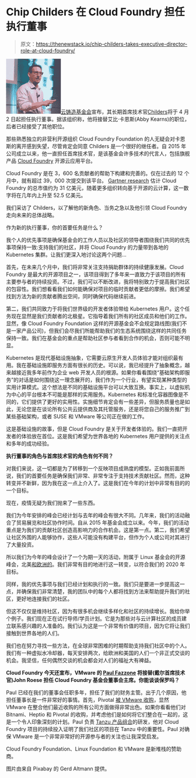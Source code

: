 # Chip Childers 在 Cloud Foundry 担任执行董事

> 原文：<https://thenewstack.io/chip-childers-takes-executive-director-role-at-cloud-foundry/>

[![](img/38c3f32fe3ce6b6f4d8a3fcf9cf58fc9.png)](https://cdn.thenewstack.io/media/2017/02/11437c60-childers.jpg)[云铸造基金会](https://www.cloudfoundry.org/foundation/)宣布，其长期首席技术官[Childers](https://www.linkedin.com/in/chipchilders/)将于 4 月 2 日起担任执行董事。据该组织称，他将接替艾比·卡恩斯(Abby Kearns)的职位，后者已经接受了其他职位。

那些熟悉独立的非营利开源组织 Cloud Foundry Foundation 的人无疑会对卡恩斯的离开感到失望，尽管肯定会同意 Childers 是一个很好的继任者。自 2015 年公司成立以来，他一直担任首席技术官，是该基金会许多技术的代言人，包括旗舰产品 [Cloud Foundry](https://www.cloudfoundry.org/) 开源云应用平台。

Cloud Foundry 是在 3，600 名贡献者的帮助下构建和完善的。仅在过去的 12 个月中，就有超过 39，000 次提交到该平台。 [Gartner research](https://www.cloudfoundry.org/blog/cloud-foundry-foundation-kicks-off-2019-with-new-members/) 估计 Cloud Foundry 的总市值约为 31 亿美元，随着更多组织转向基于开源的云计算，这一数字将在几年内上升至 52.5 亿美元。

我们采访了 Childers，以了解他的新角色、当务之急以及他引领 Cloud Foundry 走向未来的总体战略。

作为新的执行董事，你的首要任务是什么？

我个人的优先事项是确保基金会的工作人员以及社区的领导者围绕我们共同的优先事项保持一致:支持我们的社区，并将 Cloud Foundry 的力量带到各地的 Kubernetes 集群。让我们更深入地讨论这两个问题…

首先，在未来几个月中，我们将非常关注支持捐助群体的持续健康发展。Cloud Foundry 是最大的开源项目之一，该项目得到了多年来一直致力于该项目的所有主要参与者的持续投资。不过，我们可以不断改进，我将特别致力于提高我们社区的包容性。我们想看看我们如何能确保对项目的临时贡献者更低的摩擦。我们希望找到方法为新的贡献者腾出空间，同时确保代码继续前进。

第二，我们共同致力于将我们世界级的开发者体验带给 Kubernetes 用户。这个任务现在显然是我们贡献者的北极星。它指导着我们所有的社区成员和他们的工作。显然，像 Cloud Foundry Foundation 这样的开源基金会不会规定路线图(我们不是一家产品公司)，但我们会尽我们所能帮助我们的生态系统围绕这样的共同任务保持一致。我们在基金会的重点是帮助社区参与者看到合作的机会，否则可能不明显。

Kubernetes 是现代基础设施抽象，它需要云原生开发人员体验才能对组织最有用。我在基础设施即服务方面有很长的历史。可以说，我已经提升了抽象概念，越来越接近我多年前作为企业 web 开发人员的根源。如果你看看围绕“基础架构即服务”的对话是如何围绕这一理念展开的，我们作为一个行业，有望实现某种类型的实用计算模式。这个想法是不同的基础设施平台可以大致互换。事实上，以虚拟机为中心的平台根本不可能是那样的实用服务。Kubernetes 和标准化容器图像是不同的，它们提供了更好的实用性。实施细节肯定会有一些差异，但服务质量也是如此，无论您是在谈论所有公共云提供商及其托管服务，还是将您自己的服务推广到某些基础架构，或者 SUSE 和 VMware 等公司正在做的工作。

这是基础设施的故事，但是 Cloud Foundry 是关于开发者体验的。我们一直把开发者的体验放在首位。这是我们希望为世界各地的 Kubernetes 用户提供的关注点和多年的成功经验。

**执行董事的角色与首席技术官的角色有何不同？**

对我们来说，这一切都是为了转移到一个反映项目成熟度的模型。正如我前面所说，我们的首要任务是确保我们非常、非常专注于支持技术贡献社区。然而，这种转变并不新鲜，因为我在这一点上介入了。这是我们在今年的计划中非常有目的的一个目标。

现在，疫情无疑为我们抛来了一些东西。

我们为今年安排的峰会已经计划与去年的峰会有很大不同。几年来，我们的活动融合了贸易展览和社区协作时间。自从 2015 年基金会成立以来。今年，我们的活动重点是为我们的贡献社区创造高影响力的合作机会。这是第一点。第二，我们希望让社区外围的人能够协作，这些人可能没有构建平台，但作为个人或公司对其进行了大量投资。

所以我们为今年的峰会设计了一个为期一天的活动，附属于 Linux 基金会的开源峰会，北美[和欧洲](https://events.linuxfoundation.org/open-source-summit-north-america/)[的](https://events19.linuxfoundation.org/upcoming-events/)。我们非常有目的地进行这一转变，以符合我们的 2020 年目标。

同样，我的优先事项与我们已经计划和执行的一致。我们只是要进一步提高这一点，并确保我们非常清楚，我的团队中的每个人都将找到方法来帮助提升我们的社区，更好地连接我们的社区。

但这不仅仅是维持社区，因为有很多机会继续多样化和社区的持续增长。我给你举个例子。我们现在正在试行导师/学员计划。它是为那些对与云计算社区的成员建立联系感兴趣的人准备的。我们认为这是一个非常有价值的项目，因为它将让我们接触到世界各地的人们。

我们也在努力寻找一些方法，在全球非常困难的时期帮助支持我们社区中的个人。我们有一种虚拟水冷却器，每天安排两次，给欧洲和美国的人们一个非正式交谈的机会。我坚信，任何偶然交谈的机会都会对人们的福祉大有裨益。

**Cloud Foundry 今天还宣布，VMware 的 [Paul Fazzone](https://www.linkedin.com/in/paulfazzone/) 将接替(戴尔首席技术官)John Roese 担任 Cloud Foundry 基金会董事会主席。你能谈谈保罗吗？**

Paul 已经在我们的董事会任职多年，担任了我们的财务主管。出于几个原因，他担任董事长是一件非常好的事情。首先，Pivotal [被 VMware 收购](/vmware-acquires-pivotal-software-for-more-kubernetes-prowess/)，显然 VMware 在整合他们最近收购的所有公司方面做得非常出色。如果你看看他们对 Bitnami、Heptio 和 Pivotal 的收购，并考虑他们是如何将它们整合在一起的，这是一个令人印象深刻的计划。Paul 负责 [Tanzu 产品组合](https://tanzu.vmware.com/)的研发，他对 Cloud Foundry 项目的持续投入证明了我们社区的项目在 Tanzu 中的重要性。Paul 对确保 VMware 是一个非常非常好的开源参与者的关注也让我深受启发。

Cloud Foundry Foundation、Linux Foundation 和 VMware 是新堆栈的赞助商。

图片由来自 Pixabay 的 Gerd Altmann 提供。

<svg xmlns:xlink="http://www.w3.org/1999/xlink" viewBox="0 0 68 31" version="1.1"><title>Group</title> <desc>Created with Sketch.</desc></svg>